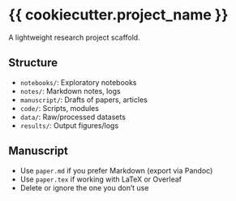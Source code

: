 # {{ cookiecutter.project_name }}

A lightweight research project scaffold.

## Structure
- `notebooks/`: Exploratory notebooks
- `notes/`: Markdown notes, logs
- `manuscript/`: Drafts of papers, articles
- `code/`: Scripts, modules
- `data/`: Raw/processed datasets
- `results/`: Output figures/logs


## Manuscript

- Use `paper.md` if you prefer Markdown (export via Pandoc)
- Use `paper.tex` if working with LaTeX or Overleaf
- Delete or ignore the one you don’t use
